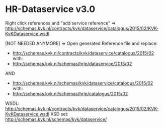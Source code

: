 ﻿# HR-Dataservice v3.0

Right click references and "add service reference" => http://schemas.kvk.nl/contracts/kvk/dataservice/catalogus/2015/02/KVK-KvKDataservice.wsdl


[NOT NEEDED ANYMORE]
=> Open generated Reference file and replace:
- http://schemas.kvk.nl/contracts/kvk/dataservice/catalogus/2015/02
with:
- http://schemas.kvk.nl/schemas/hrip/dataservice/2015/02

AND
- http://schemas.kvk.nl/schemas/kvk/dataservice/catalogus/2015/02
with:
- http://schemas.kvk.nl/schemas/hrip/catalogus/2015/02

WSDL: http://schemas.kvk.nl/contracts/kvk/dataservice/catalogus/2015/02/KVK-KvKDataservice.wsdl
XSD set: http://schemas.kvk.nl/schemas/kvk/dataservice/